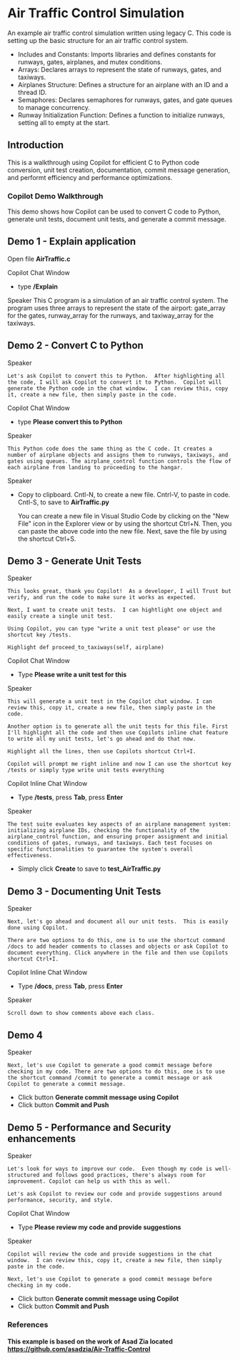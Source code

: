 # Air Traffic Control Simulation
An example air traffic control simulation written using legacy C. This code is setting up the basic structure for an air traffic control system.
- Includes and Constants: Imports libraries and defines constants for runways, gates, airplanes, and mutex conditions.
- Arrays: Declares arrays to represent the state of runways, gates, and taxiways.
- Airplanes Structure: Defines a structure for an airplane with an ID and a thread ID.
- Semaphores: Declares semaphores for runways, gates, and gate queues to manage concurrency.
- Runway Initialization Function: Defines a function to initialize runways, setting all to empty at the start.

## Introduction

This is a walkthrough using Copilot for efficient C to Python code conversion, unit test creation, documentation, commit message generation, and performt efficiency and performance optimizations.

### Copilot Demo Walkthrough

This demo shows how Copilot can be used to convert C code to Python, generate unit tests, document unit tests, and generate a commit message.

Demo 1 - Explain application
----------------------------
Open file **AirTraffic.c**

Copilot Chat Window

- type **/Explain**

Speaker
    This C program is a simulation of an air traffic control system. The program uses three arrays to represent the state of the airport: gate_array for the gates, runway_array for the runways, and taxiway_array for the taxiways.

Demo 2 - Convert C to Python
----------------------------
Speaker

    Let's ask Copilot to convert this to Python.  After highlighting all the code, I will ask Copilot to convert it to Python.  Copilot will generate the Python code in the chat window.  I can review this, copy it, create a new file, then simply paste in the code.

Copilot Chat Window

- type **Please convert this to Python**

Speaker

    This Python code does the same thing as the C code. It creates a number of airplane objects and assigns them to runways, taxiways, and gates using queues. The airplane_control function controls the flow of each airplane from landing to proceeding to the hangar.

Speaker

- Copy to clipboard. Cntl-N, to create a new file. Cntrl-V, to paste in code. Cntl-S, to save to **AirTraffic.py**

    You can create a new file in Visual Studio Code by clicking on the "New File" icon in the Explorer view or by using the shortcut Ctrl+N. Then, you can paste the above code into the new file. Next, save the file by using the shortcut Ctrl+S.

Demo 3 - Generate Unit Tests
----------------------------
Speaker

    This looks great, thank you Copilot!  As a developer, I will Trust but verify, and run the code to make sure it works as expected.

    Next, I want to create unit tests.  I can hightlight one object and easily create a single unit test.

    Using Copilot, you can type "write a unit test please" or use the shortcut key /tests.

    Highlight def proceed_to_taxiways(self, airplane)

Copilot Chat Window

- Type **Please write a unit test for this**

Speaker

    This will generate a unit test in the Copilot chat window. I can review this, copy it, create a new file, then simply paste in the code.

    Another option is to generate all the unit tests for this file. First I'll highlight all the code and then use Copilots inline chat feature to write all my unit tests, let's go ahead and do that now.

    Highlight all the lines, then use Copilots shortcut Ctrl+I.
    
    Copilot will prompt me right inline and now I can use the shortcut key /tests or simply type write unit tests everything

Copilot Inline Chat Window

- Type **/tests**, press **Tab**, press **Enter**

Speaker

    The test suite evaluates key aspects of an airplane management system: initializing airplane IDs, checking the functionality of the airplane_control function, and ensuring proper assignment and initial conditions of gates, runways, and taxiways. Each test focuses on specific functionalities to guarantee the system's overall effectiveness.

- Simply click **Create** to save to **test_AirTraffic.py**

Demo 3 - Documenting Unit Tests
----------------------------
Speaker

    Next, let's go ahead and document all our unit tests.  This is easily done using Copilot.

    There are two options to do this, one is to use the shortcut command /docs to add header comments to classes and objects or ask Copilot to document everything. Click anywhere in the file and then use Copilots shortcut Ctrl+I.

Copilot Inline Chat Window
- Type **/docs**, press **Tab**, press **Enter**

Speaker

    Scroll down to show comments above each class.

Demo 4
----------------------------
Speaker
    
    Next, let's use Copilot to generate a good commit message before checking in my code. There are two options to do this, one is to use the shortcut command /commit to generate a commit message or ask Copilot to generate a commit message.

- Click button **Generate commit message using Copilot**
- Click button **Commit and Push**

Demo 5 - Performance and Security enhancements
----------------------------
Speaker

    Let's look for ways to improve our code.  Even though my code is well-structured and follows good practices, there's always room for improvement. Copilot can help us with this as well.
    
    Let's ask Copilot to review our code and provide suggestions around performance, security, and style.

Copilot Chat Window
- Type **Please review my code and provide suggestions**

Speaker

    Copilot will review the code and provide suggestions in the chat window.  I can review this, copy it, create a new file, then simply paste in the code.

    Next, let's use Copilot to generate a good commit message before checking in my code.

- Click button **Generate commit message using Copilot**
- Click button **Commit and Push**


### References
#### This example is based on the work of Asad Zia located https://github.com/asadzia/Air-Traffic-Control

